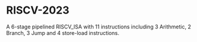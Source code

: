 # RISCV-2023
A 6-stage pipelined RISCV_ISA with 11 instructions including 3 Arithmetic, 2 Branch, 3 Jump and 4 store-load instructions.

